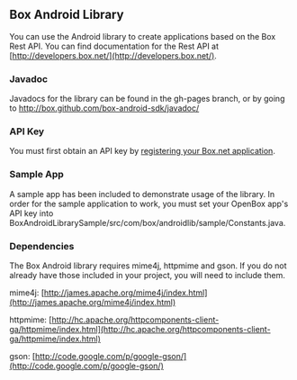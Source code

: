 Box Android Library
-------------------

You can use the Android library to create applications based on the Box Rest API. You can find documentation for the Rest API at [http://developers.box.net/](http://developers.box.net/).

### Javadoc ###

Javadocs for the library can be found in the gh-pages branch, or by going to http://box.github.com/box-android-sdk/javadoc/

### API Key ###

You must first obtain an API key by [registering your Box.net application](http://www.box.net/developers/services).

### Sample App ###

A sample app has been included to demonstrate usage of the library. In order for the sample application to work, you must set your OpenBox app's API key into BoxAndroidLibrarySample/src/com/box/androidlib/sample/Constants.java.

### Dependencies ###

The Box Android library requires mime4j, httpmime and gson.  If you do not already have those included in your project, you will need to include them.

mime4j:
[http://james.apache.org/mime4j/index.html](http://james.apache.org/mime4j/index.html)

httpmime:
[http://hc.apache.org/httpcomponents-client-ga/httpmime/index.html](http://hc.apache.org/httpcomponents-client-ga/httpmime/index.html)

gson:
[http://code.google.com/p/google-gson/](http://code.google.com/p/google-gson/)
